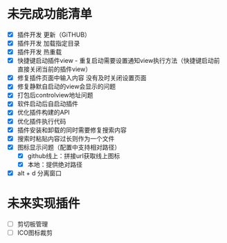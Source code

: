 # 未完成功能清单

- [x] 插件开发 更新（GiTHUB）
- [x] 插件开发 加载指定目录
- [x] 插件开发 热重载
- [x] 快捷键启动插件view - 重复启动需要设置通知view执行方法（快捷键启动前直接关闭当前的插件view）
- [x] 修复插件页面中输入内容 没有及时关闭设置页面
- [x] 修复静默自启动的view会显示的问题
- [x] 打包后controlview地址问题
- [x] 软件启动后自启动插件
- [x] 优化插件构建的API
- [x] 优化插件执行代码
- [x] 插件安装和卸载的同时需要修复搜索内容
- [x] 搜索时粘贴内容过长则作为一个文件
- [x] 图标显示问题（配置中支持相对路径）
  - [x] github线上：拼接url获取线上图标
  - [x] 本地：提供绝对路径
- [x] alt + d 分离窗口

# 未来实现插件

- [ ] 剪切板管理
- [ ] ICO图标裁剪
